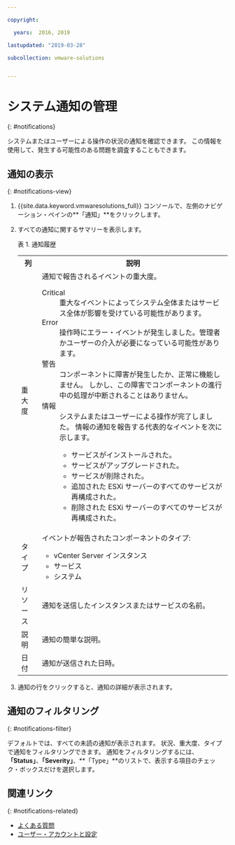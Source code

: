 ```yaml
---

copyright:

  years:  2016, 2019

lastupdated: "2019-03-28"

subcollection: vmware-solutions


---
```


# システム通知の管理
{: #notifications}

システムまたはユーザーによる操作の状況の通知を確認できます。 この情報を使用して、発生する可能性のある問題を調査することもできます。

## 通知の表示
{: #notifications-view}

1. {{site.data.keyword.vmwaresolutions_full}} コンソールで、左側のナビゲーション・ペインの**「通知」**をクリックします。
2. すべての通知に関するサマリーを表示します。

   表 1. 通知履歴

    <table>
      <tr>
        <th>列</th>
        <th>説明</th>
      </tr>
      <tr>
        <td>重大度</td>
        <td>通知で報告されるイベントの重大度。
          <dl class="dl">
          <dt class="dt dlterm">Critical</dt>
          <dd class="dd">重大なイベントによってシステム全体またはサービス全体が影響を受けている可能性があります。</dd>
          <dt class="dt dlterm">Error</dt>
          <dd class="dd">操作時にエラー・イベントが発生しました。管理者かユーザーの介入が必要になっている可能性があります。</dd>
          <dt class="dt dlterm">警告</dt>
          <dd class="dd">コンポーネントに障害が発生したか、正常に機能しません。 しかし、この障害でコンポーネントの進行中の処理が中断されることはありません。</dd>
            <dt class="dt dlterm">情報</dt>
            <dd class="dd">システムまたはユーザーによる操作が完了しました。 情報の通知を報告する代表的なイベントを次に示します。
              <ul class="ul">
                <li class="li">サービスがインストールされた。</li>
                <li class="li">サービスがアップグレードされた。</li>
                <li class="li">サービスが削除された。</li>
                <li class="li">追加された ESXi サーバーのすべてのサービスが再構成された。</li>
                <li class="li">削除された ESXi サーバーのすべてのサービスが再構成された。</li>
              </ul>
            </dd>
          </dl>
        </td>
       </tr>
       <tr>
         <td>タイプ</td>
         <td>イベントが報告されたコンポーネントのタイプ:<ul><li>vCenter Server インスタンス</li><li>サービス</li><li>システム</li></ul></td>
       </tr>
       <tr>
         <td>リソース</td>
         <td>通知を送信したインスタンスまたはサービスの名前。</td>
       </tr>
       <tr>
         <td>説明</td>
         <td>通知の簡単な説明。</td>
       </tr>
       <tr>
         <td>日付</td>
         <td>通知が送信された日時。</td>
       </tr>
    </table>                                       

3. 通知の行をクリックすると、通知の詳細が表示されます。

## 通知のフィルタリング
{: #notifications-filter}

デフォルトでは、すべての未読の通知が表示されます。 状況、重大度、タイプで通知をフィルタリングできます。 通知をフィルタリングするには、**「Status」**、**「Severity」**、**「Type」**のリストで、表示する項目のチェック・ボックスだけを選択します。

## 関連リンク
{: #notifications-related}

* [よくある質問](/docs/services/vmwaresolutions/vmonic?topic=vmware-solutions-faq)
* [ユーザー・アカウントと設定](/docs/services/vmwaresolutions/vmonic?topic=vmware-solutions-useraccount)
